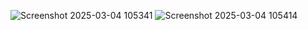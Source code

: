 ![Screenshot 2025-03-04 105341](https://github.com/user-attachments/assets/a8fd9338-0e2b-4ef2-9d77-ac3d93954624)
![Screenshot 2025-03-04 105414](https://github.com/user-attachments/assets/4833c16c-f4d2-4d59-bfc5-100617dd8bd2)
